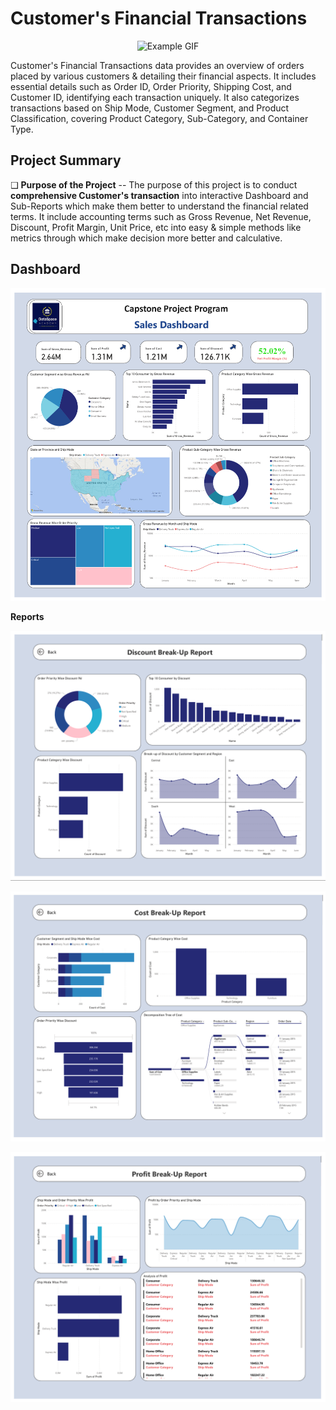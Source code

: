 # Customer's Financial Transactions

<p align = "center">
    <img src="https://github.com/ShubhamPadiya2002/Northwind_Traders---SQL-Case-Study/blob/main/lp-customs-broker-in-miami.gif" alt="Example GIF" width="800" height="400">
</p>

Customer's Financial Transactions data provides an overview of orders placed by various customers & detailing their financial aspects. It includes essential details such as Order ID, Order Priority, Shipping Cost, and Customer ID, identifying each transaction uniquely. It also categorizes transactions based on Ship Mode, Customer Segment, and Product Classification, covering Product Category, Sub-Category, and Container Type.

## Project Summary

❑ **Purpose of the Project** -- The purpose of this project is to conduct **comprehensive Customer's transaction** into interactive Dashboard and Sub-Reports which make them better to understand the financial related terms. It include accounting terms such as Gross Revenue, Net Revenue, Discount, Profit Margin, Unit Price, etc into easy & simple methods like metrics through which make decision more better and calculative.

## Dashboard

<p align = "center">
    <img src="https://github.com/ShubhamPadiya2002/Customer_Financial_transactions--Power-BI/blob/main/Images/Screenshot%202025-03-10%20211730%20(Sales).png" alt="Example IMG" width="800" height="500">
</p>

**Reports** 

<p align = "center">
    <img src="https://github.com/ShubhamPadiya2002/Customer_Financial_transactions--Power-BI/blob/main/Images/Screenshot%202025-03-10%20212546.png" alt="Example IMG" width="800" height="400">
</p>

<p align = "center">
    <img src="https://github.com/ShubhamPadiya2002/Customer_Financial_transactions--Power-BI/blob/main/Images/Screenshot%202025-03-10%20212649%20C.png" alt="Example IMG" width="800" height="400">
</p>

<p align = "center">
    <img src="https://github.com/ShubhamPadiya2002/Customer_Financial_transactions--Power-BI/blob/main/Images/Screenshot%202025-03-10%20212743%20P.png" alt="Example IMG" width="800" height="400">
</p>









